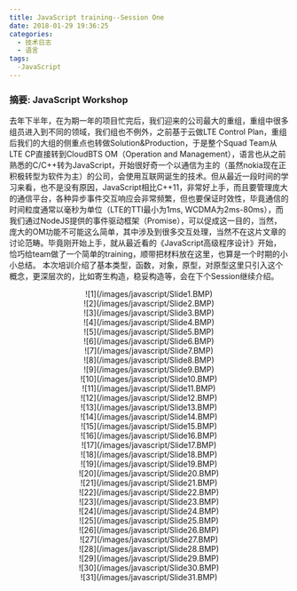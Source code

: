 ```yaml
---
title: JavaScript training--Session One
date: 2018-01-29 19:36:25
categories:
  - 技术日志
  - 语言
tags:
  -JavaScript
---
```

### 摘要: JavaScript Workshop
<!--more-->
去年下半年，在为期一年的项目忙完后，我们迎来的公司最大的重组，重组中很多组员进入到不同的领域，我们组也不例外，之前基于云做LTE Control Plan，重组后我们的大组的侧重点也转做Solution&Production，于是整个Squad Team从LTE CP直接转到CloudBTS OM（Operation and Management），语言也从之前熟悉的C/C++转为JavaScript，开始很好奇一个以通信为主的（虽然nokia现在正积极转型为软件为主）的公司，会使用互联网诞生的技术。但从最近一段时间的学习来看，也不是没有原因，JavaScript相比C++11，非常好上手，而且要管理庞大的通信平台，各种异步事件交互响应会非常频繁，但也要保证时效性，毕竟通信的时间粒度通常以毫秒为单位（LTE的TTI最小为1ms, WCDMA为2ms-80ms），而我们通过NodeJS提供的事件驱动框架（Promise），可以促成这一目的，当然，庞大的OM功能不可能这么简单，其中涉及到很多交互处理，当然不在这片文章的讨论范畴。毕竟刚开始上手，就从最近看的《JavaScript高级程序设计》开始，恰巧给team做了一个简单的training，顺带把材料放在这里，也算是一个时期的小小总结。
本次培训介绍了基本类型，函数，对象，原型，对原型这里只引入这个概念，更深层次的，比如寄生构造，稳妥构造等，会在下个Session继续介绍。

<div align=center>![1](/images/javascript/Slide1.BMP)</div>
<div align=center>![2](/images/javascript/Slide2.BMP)</div>
<div align=center>![3](/images/javascript/Slide3.BMP)</div>
<div align=center>![4](/images/javascript/Slide4.BMP)</div>
<div align=center>![5](/images/javascript/Slide5.BMP)</div>
<div align=center>![6](/images/javascript/Slide6.BMP)</div>
<div align=center>![7](/images/javascript/Slide7.BMP)</div>
<div align=center>![8](/images/javascript/Slide8.BMP)</div>
<div align=center>![9](/images/javascript/Slide9.BMP)</div>
<div align=center>![10](/images/javascript/Slide10.BMP)</div>
<div align=center>![11](/images/javascript/Slide11.BMP)</div>
<div align=center>![12](/images/javascript/Slide12.BMP)</div>
<div align=center>![13](/images/javascript/Slide13.BMP)</div>
<div align=center>![14](/images/javascript/Slide14.BMP)</div>
<div align=center>![15](/images/javascript/Slide15.BMP)</div>
<div align=center>![16](/images/javascript/Slide16.BMP)</div>
<div align=center>![17](/images/javascript/Slide17.BMP)</div>
<div align=center>![18](/images/javascript/Slide18.BMP)</div>
<div align=center>![19](/images/javascript/Slide19.BMP)</div>
<div align=center>![20](/images/javascript/Slide20.BMP)</div>
<div align=center>![21](/images/javascript/Slide21.BMP)</div>
<div align=center>![22](/images/javascript/Slide22.BMP)</div>
<div align=center>![23](/images/javascript/Slide23.BMP)</div>
<div align=center>![24](/images/javascript/Slide24.BMP)</div>
<div align=center>![25](/images/javascript/Slide25.BMP)</div>
<div align=center>![26](/images/javascript/Slide26.BMP)</div>
<div align=center>![27](/images/javascript/Slide27.BMP)</div>
<div align=center>![28](/images/javascript/Slide28.BMP)</div>
<div align=center>![29](/images/javascript/Slide29.BMP)</div>
<div align=center>![30](/images/javascript/Slide30.BMP)</div>
<div align=center>![31](/images/javascript/Slide31.BMP)</div>